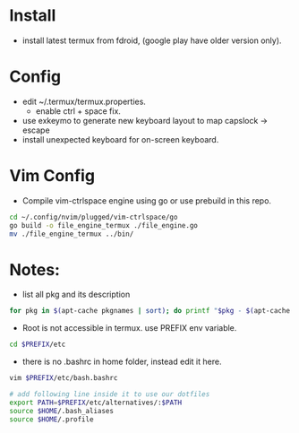 # Install
* install latest termux from fdroid, (google play have older version only).
# Config
* edit ~/.termux/termux.properties.
    * enable ctrl + space fix.
* use exkeymo to generate new keyboard layout to map capslock -> escape
* install unexpected keyboard for on-screen keyboard.

# Vim Config
* Compile vim-ctrlspace engine using go or use prebuild in this repo.
```bash
cd ~/.config/nvim/plugged/vim-ctrlspace/go
go build -o file_engine_termux ./file_engine.go
mv ./file_engine_termux ../bin/
```

# Notes:
* list all pkg and its description
```bash
for pkg in $(apt-cache pkgnames | sort); do printf "$pkg - $(apt-cache show $pkg | grep -m 1 "Description:"  | cut -c 14-)\n"; done
```

* Root is not accessible in termux. use PREFIX env variable.
```bash
cd $PREFIX/etc
```

* there is no .bashrc in home folder, instead edit it here.
```bash
vim $PREFIX/etc/bash.bashrc

# add following line inside it to use our dotfiles
export PATH=$PREFIX/etc/alternatives/:$PATH
source $HOME/.bash_aliases
source $HOME/.profile
```
